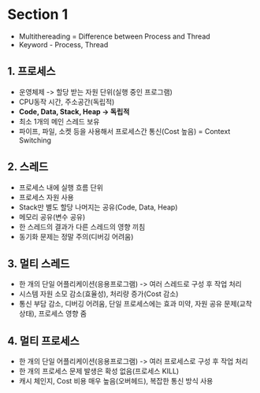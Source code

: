 # Section 1

-   Multithereading = Difference between Process and Thread
-   Keyword - Process, Thread

## 1. 프로세스

-   운영체제 -> 할당 받는 자원 단위(실행 중인 프로그램)
-   CPU동작 시간, 주소공간(독립적)
-   **Code, Data, Stack, Heap -> 독립적**
-   최소 1개의 메인 스레드 보유
-   파이프, 파일, 소켓 등을 사용해서 프로세스간 통신(Cost 높음) = Context Switching

## 2. 스레드

-   프로세스 내에 실행 흐름 단위
-   프로세스 자원 사용
-   Stack만 별도 할당 나머지는 공유(Code, Data, Heap)
-   메모리 공유(변수 공유)
-   한 스레드의 결과가 다른 스레드의 영향 끼침
-   동기화 문제는 정말 주의(디버깅 어려움)

## 3. 멀티 스레드

-   한 개의 단일 어플리케이션(응용프로그램) -> 여러 스레드로 구성 후 작업 처리
-   시스템 자원 소모 감소(효율성), 처리량 증가(Cost 감소)
-   통신 부담 감소, 디버깅 어려움, 단일 프로세스에는 효과 미약, 자원 공유 문제(교착 상태), 프로세스 영향 줌

## 4. 멀티 프로세스

-   한 개의 단일 어플리케이션(응용프로그램) -> 여러 프로세스로 구성 후 작업 처리
-   한 개의 프로세스 문제 발생은 확성 없음(프로세스 KILL)
-   캐시 체인지, Cost 비용 매우 높음(오버헤드), 복잡한 통신 방식 사용
